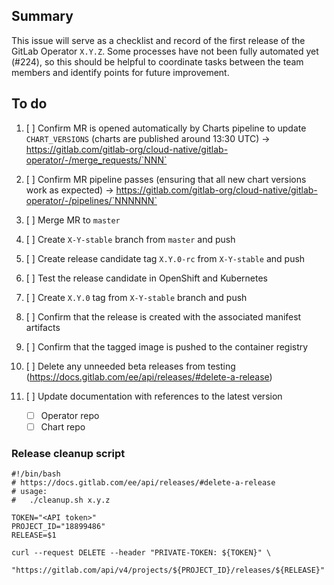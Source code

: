 ## Summary

This issue will serve as a checklist and record of the first release of the GitLab Operator `X.Y.Z`. Some processes have not been fully automated yet (#224), so this should be helpful to coordinate tasks between the team members and identify points for future improvement.

## To do

1. [ ] Confirm MR is opened automatically by Charts pipeline to update `CHART_VERSIONS` (charts are published around 13:30 UTC) -> https://gitlab.com/gitlab-org/cloud-native/gitlab-operator/-/merge_requests/`NNN`
1. [ ] Confirm MR pipeline passes (ensuring that all new chart versions work as expected) -> https://gitlab.com/gitlab-org/cloud-native/gitlab-operator/-/pipelines/`NNNNNN`
1. [ ] Merge MR to `master`
1. [ ] Create `X-Y-stable` branch from `master` and push
1. [ ] Create release candidate tag `X.Y.0-rc` from `X-Y-stable` and push
1. [ ] Test the release candidate in OpenShift and Kubernetes
1. [ ] Create `X.Y.0` tag from `X-Y-stable` branch and push
1. [ ] Confirm that the release is created with the associated manifest artifacts
1. [ ] Confirm that the tagged image is pushed to the container registry
1. [ ] Delete any unneeded beta releases from testing (https://docs.gitlab.com/ee/api/releases/#delete-a-release)
1. [ ] Update documentation with references to the latest version

   * [ ] Operator repo
   * [ ] Chart repo
   
### Release cleanup script

```shell
#!/bin/bash
# https://docs.gitlab.com/ee/api/releases/#delete-a-release
# usage:
#   ./cleanup.sh x.y.z

TOKEN="<API token>"
PROJECT_ID="18899486"
RELEASE=$1

curl --request DELETE --header "PRIVATE-TOKEN: ${TOKEN}" \
  "https://gitlab.com/api/v4/projects/${PROJECT_ID}/releases/${RELEASE}"
```
